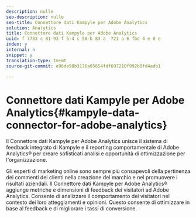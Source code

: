 ```yaml
---
description: nulle
seo-description: nulle
seo-title: Connettore dati Kampyle per Adobe Analytics
solution: Analytics
title: Connettore dati Kampyle per Adobe Analytics
uuid: f 7733 c 81-93 f 5-4 c 50-b 83 a -721 a 6 fbd 4 e 8 e
index: y
internal: n
snippet: y
translation-type: tm+mt
source-git-commit: e96de98b3176a05654fdf697210f992b0fd4adb1

---
```



# Connettore dati Kampyle per Adobe Analytics{#kampyle-data-connector-for-adobe-analytics}

Il Connettore dati Kampyle per Adobe Analytics unisce il sistema di feedback integrato di Kampyle e il reporting comportamentale di Adobe Analytics® per creare sofisticati analisi e opportunità di ottimizzazione per l'organizzazione.

Gli esperti di marketing online sono sempre più consapevoli della pertinenza dei commenti dei clienti nella creazione del marchio e nel promuovere i risultati aziendali. Il Connettore dati Kampyle per Adobe Analytics® aggiunge metriche e dimensioni di feedback dei visitatori ad Adobe Analytics. Consente di analizzare il comportamento dei visitatori nel contesto dei loro atteggiamenti e opinioni. Questo consente di ottimizzare in base al feedback e di migliorare i tassi di conversione.
